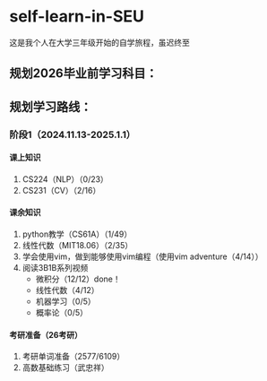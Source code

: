 # self-learn-in-SEU
这是我个人在大学三年级开始的自学旅程，虽迟终至
## 规划2026毕业前学习科目：


## 规划学习路线：
### 阶段1（2024.11.13-2025.1.1）
#### 课上知识
1. CS224（NLP）（0/23）
2. CS231（CV）（2/16）
#### 课余知识
1. python教学（CS61A）（1/49）
2. 线性代数（MIT18.06）（2/35）
3. 学会使用vim，做到能够使用vim编程（使用vim adventure（4/14））
4. 阅读3B1B系列视频
   * 微积分（12/12）done！
   * 线性代数（4/12）
   * 机器学习（0/5）
   * 概率论（0/5）
#### 考研准备（26考研）
1. 考研单词准备（2577/6109）
2. 高数基础练习（武忠祥）
